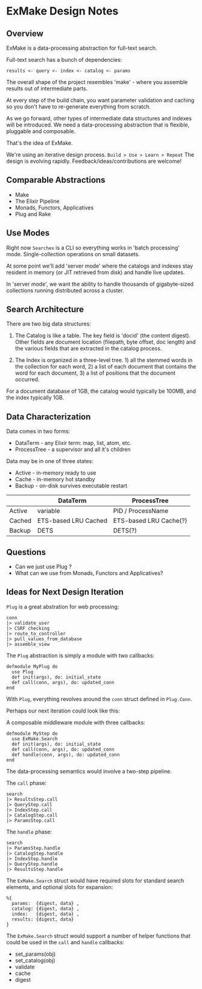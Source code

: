 # ExMake Design Notes

## Overview

ExMake is a data-processing abstraction for full-text search.

Full-text search has a bunch of dependencies:

    results <- query <- index <- catalog <- params

The overall shape of the project resembles 'make' - where you assemble results
out of intermediate parts. 

At every step of the build chain, you want parameter validation and caching so
you don't have to re-generate everything from scratch.

As we go forward, other types of intermediate data structures and indexes will
be introduced.  We need a data-processing abstraction that is flexible,
pluggable and composable.

That's the idea of ExMake.

We're using an iterative design process.  `Build > Use > Learn > Repeat`  The
design is evolving rapidly. Feedback/ideas/contributions are welcome!

## Comparable Abstractions

- Make
- The Elixir Pipeline
- Monads, Functors, Applicatives
- Plug and Rake

## Use Modes

Right now `Searchex` is a CLI so everything works in 'batch processing' mode.
Single-collection operations on small datasets.

At some point we'll add 'server mode' where the catalogs and indexes stay
resident in memory (or JIT retrieved from disk) and handle live updates.

In 'server mode', we want the ability to handle thousands of gigabyte-sized
collections running distributed across a cluster.

## Search Architecture

There are two big data structures:

1) The Catalog is like a table. The key field is 'docid' (the content
digest).  Other fields are document location (filepath, byte offset, doc
length) and the various fields that are extracted in the catalog process.

2) The Index is organized in a three-level tree.  1) all the stemmed words in
the collection for each word, 2) a list of each document that contains the word
for each document, 3) a list of positions that the document occurred.

For a document database of 1GB, the catalog would typically be 100MB, and the
index typically 1GB.

## Data Characterization

Data comes in two forms:

- DataTerm - any Elixir term: map, list, atom, etc.
- ProcessTree - a supervisor and all it's children

Data may be in one of three states:
- Active - in-memory ready to use
- Cache - in-memory hot standby 
- Backup - on-disk survives executable restart

|        | DataTerm             | ProcessTree            |
|--------|----------------------|------------------------|
| Active | variable             | PID / ProcessName      |
| Cached | ETS-based LRU Cached | ETS-based LRU Cache(?) |
| Backup | DETS                 | DETS(?)                |

## Questions

- Can we just use Plug ?
- What can we use from Monads, Functors and Applicatives?

## Ideas for Next Design Iteration

`Plug` is a great abstration for web processing:

    conn
    |> validate_user
    |> CSRF checking
    |> route_to_controller
    |> pull_values_from_database
    |> assemble_view

The `Plug` abstraction is simply a module with two callbacks:

    defmodule MyPlug do
      use Plug
      def init(args), do: initial_state
      def call(conn, args), do: updated_conn
    end

With `Plug`, everything revolves around the `conn` struct defined in
`Plug.Conn`.

Perhaps our next iteration could look like this:

A composable middleware module with three callbacks:

    defmodule MyStep do
      use ExMake.Search
      def init(args), do: initial_state
      def call(conn, args), do: updated_conn
      def handle(conn, args), do: updated_conn
    end

The data-processing semantics would involve a two-step pipeline.

The `call` phase:

    search
    |> ResultsStep.call
    |> QueryStep.call
    |> IndexStep.call
    |> CatalogStep.call
    |> ParamsStep.call

The `handle` phase:

    search
    |> ParamsStep.handle
    |> CatalogStep.handle
    |> IndexStep.handle
    |> QueryStep.handle
    |> ResultsStep.handle

The `ExMake.Search` struct would have required slots for standard search
elements, and optional slots for expansion:

    %{
      params:  {digest, data} ,
      catalog: {digest, data} ,
      index:   {digest, data} ,
      results: {digest, data}
    }

The `ExMake.Search` struct would support a number of helper functions that
could be used in the `call` and `handle` callbacks:

- set_params(obj)
- set_catalog(obj)
- validate
- cache
- digest
